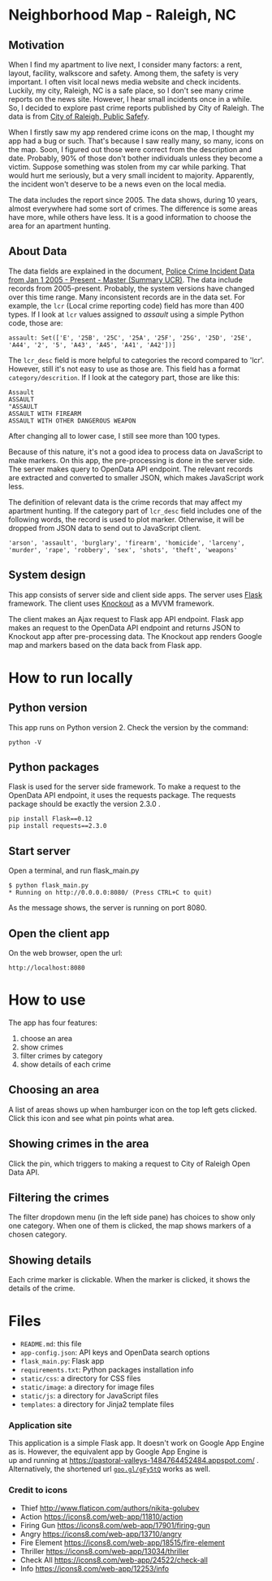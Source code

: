 # Neighborhood Map - Raleigh, NC

## Motivation

When I find my apartment to live next, I consider many factors: a rent, layout, facility,
walkscore and safety. Among them, the safety is very important. I often visit local news
media website and check incidents. Luckily, my city, Raleigh, NC is a safe place, so I
don't see many crime reports on the news site. However, I hear small incidents once
in a while. So, I decided to explore past crime reports published by City of Raleigh.
The data is from
[City of Raleigh, Public Safefy](https://data.raleighnc.gov/category/public-safety).

When I firstly saw my app rendered crime icons on the map, I thought my app had a bug
or such. That's because I saw really many, so many, icons on the map. Soon, I
figured out those were correct from the description and date. Probably, 90% of those
don't bother individuals unless they become a victim. Suppose something was stolen from my car
while parking. That would hurt me seriously, but a very small incident to majority.
Apparently, the incident won't deserve to be a news even on the local media.

The data includes the report since 2005. The data shows, during 10 years, almost
everywhere had some sort of crimes. The difference is some areas have more,
while others have less. It is a good information to choose the area for an apartment
hunting.


## About Data

The data fields are explained in the document, [Police Crime Incident Data from Jan 1 2005 - Present - Master (Summary UCR)](https://dev.socrata.com/foundry/data.raleighnc.gov/emea-ai2t).
The data include records from 2005-present. Probably, the system versions have changed over
this time range. Many inconsistent records are in the data set.
For example, the `lcr` (Local crime reporting code) field has more than 400 types.
If I look at `lcr` values assigned to *assault* using a simple Python code, those are:

```
assault: Set(['E', '25B', '25C', '25A', '25F', '25G', '25D', '25E', 'A44', '2', '5', 'A43', 'A45', 'A41', 'A42'])]
```

The `lcr_desc` field is more helpful to categories the record compared to 'lcr'.
However, still it's not easy to use as those are.
This field has a format `category/descrition`. If I look at the category part,
those are like this:

```
Assault
ASSAULT
"ASSAULT
ASSAULT WITH FIREARM
ASSAULT WITH OTHER DANGEROUS WEAPON
```

After changing all to lower case, I still see more than 100 types.


Because of this nature, it's not a good idea to process data on JavaScript to make markers.
On this app, the pre-processing is done in the server side.
The server makes query to OpenData API endpoint. The relevant records are extracted and
converted to smaller JSON, which makes JavaScript work less.

The definition of relevant data is the crime records that may affect my apartment hunting.
If the category part of `lcr_desc` field includes one of the following words, the record
is used to plot marker. Otherwise, it will be dropped from JSON data to send out to
JavaScript client.

```
'arson', 'assault', 'burglary', 'firearm', 'homicide', 'larceny',
'murder', 'rape', 'robbery', 'sex', 'shots', 'theft', 'weapons'
```


## System design

This app consists of server side and client side apps.
The server uses [Flask](http://flask.pocoo.org/) framework.
The client uses [Knockout](http://knockoutjs.com/index.html) as a MVVM framework.


The client makes an Ajax request to Flask app API endpoint.
Flask app makes an request to the OpenData API endpoint and returns JSON to Knockout app
after pre-processing data.
The Knockout app renders Google map and markers based on the data back from Flask app.



# How to run locally


## Python version

This app runs on Python version 2. Check the version by the command:

```
python -V
```

## Python packages

Flask is used for the server side framework. To make a request to the OpenData API endpoint,
it uses the requests package. The requests package should be exactly the version 2.3.0 .


```
pip install Flask==0.12
pip install requests==2.3.0
```


## Start server

Open a terminal, and run flask_main.py

```
$ python flask_main.py 
* Running on http://0.0.0.0:8080/ (Press CTRL+C to quit)
```

As the message shows, the server is running on port 8080.


## Open the client app

On the web browser, open the url:

```
http://localhost:8080
```


# How to use


The app has four features:

1. choose an area
2. show crimes
3. filter crimes by category
4. show details of each crime

## Choosing an area

A list of areas shows up when hamburger icon on the top left gets clicked.
Click this icon and see what pin points what area.


## Showing crimes in the area

Click the pin, which triggers to making a request to City of Raleigh Open Data API.


## Filtering the crimes

The filter dropdown menu (in the left side pane) has choices to show only one category.
When one of them is clicked, the map shows markers of a chosen category.


## Showing details

Each crime marker is clickable. When the marker is clicked, it shows the details of the crime.


# Files

- `README.md`: this file
- `app-config.json`: API keys and OpenData search options
- `flask_main.py`: Flask app
- `requirements.txt`: Python packages installation info
- `static/css`: a directory for CSS files
- `static/image`: a directory for image files
- `static/js`: a directory for JavaScript files
- `templates`: a directory for Jinja2 template files


### Application site

This application is a simple Flask app. It doesn't work on Google App Engine as is.
However, the equivalent app by Google App Engine is  
up and running at <https://pastoral-valleys-1484764452484.appspot.com/> .
Alternatively, the shortened url [`goo.gl/gFy5tQ`](https://goo.gl/gFy5tQ) works as well.



### Credit to icons

- Thief
    <http://www.flaticon.com/authors/nikita-golubev>
- Action
    <https://icons8.com/web-app/11810/action>
- Firing Gun
    <https://icons8.com/web-app/17901/firing-gun>
- Angry
    <https://icons8.com/web-app/13710/angry>
- Fire Element
    <https://icons8.com/web-app/18515/fire-element>
- Thriller
    <https://icons8.com/web-app/13034/thriller>
- Check All
    <https://icons8.com/web-app/24522/check-all>
- Info
    <https://icons8.com/web-app/12253/info>
